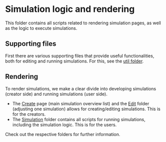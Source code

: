 # Simulation logic and rendering

This folder contains all scripts related to rendering simulation pages, as well as the logic to execute simulations.

## Supporting files

First there are various supporting files that provide useful functionalities, both for editing and running simulations. For this, see the [util folder](./util).

## Rendering

To render simulations, we make a clear divide into developing simulations (creator side) and running simulations (user side).

- The [Create](./Create.jsx) page (main simulation overview list) and the [Edit](./Edit/) folder (adjusting one simulation) allows for creating/editing simulations. This is for the creators.
- The [Simulation](./Simulation/) folder contains all scripts for running simulations, including the simulation logic. This is for the users.

Check out the respective folders for further information.
